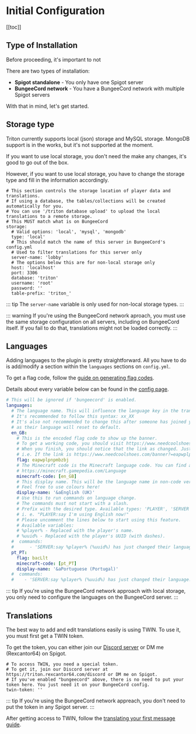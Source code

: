# Initial Configuration

[[toc]]

## Type of Installation

Before proceeding, it's important to not

There are two types of installation:

- **Spigot standalone** - You only have one Spigot server
- **BungeeCord network** - You have a BungeeCord network with multiple Spigot servers

With that in mind, let's get started.

## Storage type

Triton currently supports local (json) storage and MySQL storage.
MongoDB support is in the works, but it's not supported at the moment.

If you want to use local storage, you don't need the make any changes, it's good to go out of the box.

However, if you want to use local storage, you have to change the storage type and fill in the information accordingly.

```yaml{7}
# This section controls the storage location of player data and translations.
# If using a database, the tables/collections will be created automatically for you.
# You can use '/triton database upload' to upload the local translations to a remote storage.
# This MUST match what is on BungeeCord
storage:
  # Valid options: 'local', 'mysql', 'mongodb'
  type: 'local'
  # This should match the name of this server in BungeeCord's config.yml
  # Used to filter translations for this server only
  server-name: 'lobby'
  # The options below this are for non-local storage only
  host: 'localhost'
  port: 3306
  database: 'triton'
  username: 'root'
  password: ''
  table-prefix: 'triton_'
```

::: tip
The `server-name` variable is only used for non-local storage types.
:::

::: warning
If you're using the BungeeCord network aproach, you must use the same storage configuration on all servers, including on BungeeCord itself.
If you fail to do that, translations might not be loaded correctly.
:::

## Languages

Adding languages to the plugin is pretty straightforward.
All you have to do is add/modify a section within the `languages` sections on `config.yml`.

To get a flag code, follow the [guide on generating flag codes](/guides/flags).

Details about every variable below can be found in the [config page](/concepts/config).

```yaml
# This will be ignored if 'bungeecord' is enabled.
languages:
  # The language name. This will influence the language key in the translation files.
  # It's recommended to follow this syntax: xx_XX
  # It's also not recommended to change this after someone has joined your server,
  # as their language will reset to default.
  en_GB:
    # This is the encoded flag code to show up the banner.
    # To get a working code, you should visit https://www.needcoolshoes.com/banner and create your banner.
    # When you finish, you should notice that the link as changed. Just copy the code generated by it.
    # i.e. If the link is https://www.needcoolshoes.com/banner?=eapwplpnpmbzbj then the code will be eapwplpnpmbzbj
    flag: eapwplpnpmbzbj
    # The Minecraft code is the Minecraft language code. You can find a complete list here:
    # https://minecraft.gamepedia.com/Language
    minecraft-code: [en_GB]
    # This display name. This will be the language name in non-code version. For example, en_UK should be English (UK)
    # Feel free to use colours here!
    display-name: '&aEnglish (UK)'
    # Use this to run commands on language change.
    # The commands must not start with a slash.
    # Prefix with the desired type. Available types: 'PLAYER', 'SERVER'
    # i. e. "PLAYER:say I'm using English now!"
    # Please uncomment the lines below to start using this feature.
    # Available variables:
    # %player% - Replaced with the player's name.
    # %uuid% - Replaced with the player's UUID (with dashes).
  #  commands:
  #      - 'SERVER:say %player% (%uuid%) has just changed their language!'
  pt_PT:
    flag: bacLlt
    minecraft-code: [pt_PT]
    display-name: '&aPortuguese (Portugal)'
  #  commands:
  #    - 'SERVER:say %player% (%uuid%) has just changed their language!'
```

::: tip
If you're using the BungeeCord network approach with local storage,
you only need to configure the languages on the BungeeCord server.
:::

## Translations

The best way to add and edit translations easily is using TWIN.
To use it, you must first get a TWIN token.

To get the token, you can either join our [Discord server](https://triton.rexcantor64.com/discord)
or DM me (Rexcantor64) on Spigot.

```yaml{4}
# To access TWIN, you need a special token.
# To get it, join our Discord server at https://triton.rexcantor64.com/discord or DM me on Spigot.
# If you've enabled "bungeecord" above, there is no need to put your token here. You just need it on your BungeeCord config.
twin-token: ''
```

::: tip
If you're using the BungeeCord network appreach, you don't need to put the token in any Spigot server.
:::

After getting access to TWIN, follow the [translating your first message guide](/guides/first-translation).
